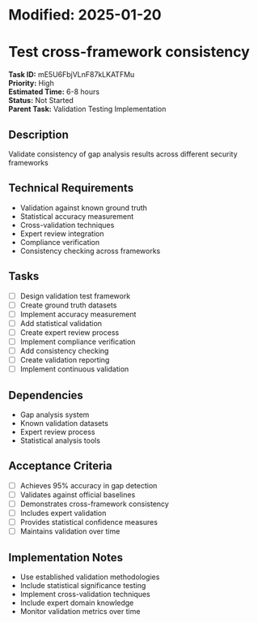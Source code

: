 # Modified: 2025-01-20

# Test cross-framework consistency

**Task ID:** mE5U6FbjVLnF87kLKATFMu  
**Priority:** High  
**Estimated Time:** 6-8 hours  
**Status:** Not Started  
**Parent Task:** Validation Testing Implementation

## Description
Validate consistency of gap analysis results across different security frameworks

## Technical Requirements
- Validation against known ground truth
- Statistical accuracy measurement
- Cross-validation techniques
- Expert review integration
- Compliance verification
- Consistency checking across frameworks

## Tasks
- [ ] Design validation test framework
- [ ] Create ground truth datasets
- [ ] Implement accuracy measurement
- [ ] Add statistical validation
- [ ] Create expert review process
- [ ] Implement compliance verification
- [ ] Add consistency checking
- [ ] Create validation reporting
- [ ] Implement continuous validation

## Dependencies
- Gap analysis system
- Known validation datasets
- Expert review process
- Statistical analysis tools

## Acceptance Criteria
- [ ] Achieves 95% accuracy in gap detection
- [ ] Validates against official baselines
- [ ] Demonstrates cross-framework consistency
- [ ] Includes expert validation
- [ ] Provides statistical confidence measures
- [ ] Maintains validation over time

## Implementation Notes
- Use established validation methodologies
- Include statistical significance testing
- Implement cross-validation techniques
- Include expert domain knowledge
- Monitor validation metrics over time
